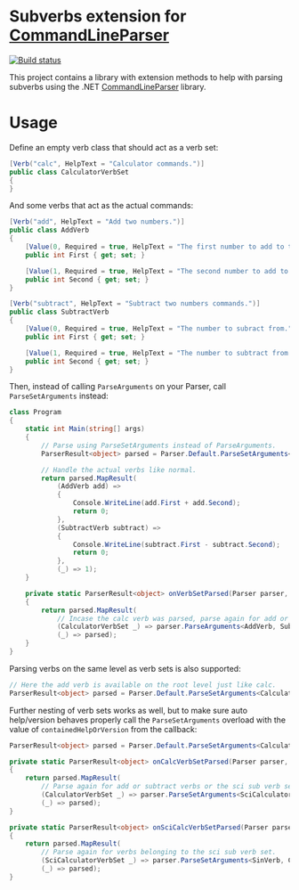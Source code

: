# Subverbs extension for [CommandLineParser](https://github.com/commandlineparser/commandline)

[![Build status](https://waalewijn.visualstudio.com/commandlineparser-subverbextension/_apis/build/status/commandlineparser-subverbextension-CI)](https://waalewijn.visualstudio.com/commandlineparser-subverbextension/_build/latest?definitionId=1)

This project contains a library with extension methods to help with parsing subverbs using the .NET [CommandLineParser](https://github.com/commandlineparser/commandline) library.

# Usage
Define an empty verb class that should act as a verb set:

```csharp
[Verb("calc", HelpText = "Calculator commands.")]
public class CalculatorVerbSet
{
}
```

And some verbs that act as the actual commands:

```csharp
[Verb("add", HelpText = "Add two numbers.")]
public class AddVerb
{
    [Value(0, Required = true, HelpText = "The first number to add to the second.")]
    public int First { get; set; }

    [Value(1, Required = true, HelpText = "The second number to add to the first.")]
    public int Second { get; set; }
}

[Verb("subtract", HelpText = "Subtract two numbers commands.")]
public class SubtractVerb
{
    [Value(0, Required = true, HelpText = "The number to subract from.")]
    public int First { get; set; }

    [Value(1, Required = true, HelpText = "The number to subtract from the first.")]
    public int Second { get; set; }
}
```

Then, instead of calling ```ParseArguments``` on your Parser, call ```ParseSetArguments``` instead:

```csharp
class Program
{
    static int Main(string[] args)
    {
        // Parse using ParseSetArguments instead of ParseArguments.
        ParserResult<object> parsed = Parser.Default.ParseSetArguments<CalculatorVerbSet>(args, onVerbSetParsed);

        // Handle the actual verbs like normal.
        return parsed.MapResult(
            (AddVerb add) =>
            {
                Console.WriteLine(add.First + add.Second);
                return 0;
            },
            (SubtractVerb subtract) =>
            {
                Console.WriteLine(subtract.First - subtract.Second);
                return 0;
            },
            (_) => 1);
    }

    private static ParserResult<object> onVerbSetParsed(Parser parser, Parsed<object> parsed, IEnumerable<string> argsToParse, bool containedHelpOrVersion)
    {
        return parsed.MapResult(
            // Incase the calc verb was parsed, parse again for add or subtract.
            (CalculatorVerbSet _) => parser.ParseArguments<AddVerb, SubtractVerb>(argsToParse),
            (_) => parsed);
    }
}
```

Parsing verbs on the same level as verb sets is also supported:

```csharp
// Here the add verb is available on the root level just like calc.
ParserResult<object> parsed = Parser.Default.ParseSetArguments<CalculatorVerbSet>(args, onVerbSetParsed, typeof(AddVerb));
```

Further nesting of verb sets works as well, but to make sure auto help/version behaves properly call the ```ParseSetArguments``` overload with the value of ```containedHelpOrVersion``` from the callback:

```csharp
ParserResult<object> parsed = Parser.Default.ParseSetArguments<CalculatorVerbSet>(args, onCalcVerbSetParsed);

private static ParserResult<object> onCalcVerbSetParsed(Parser parser, Parsed<object> parsed, IEnumerable<string> argsToParse, bool containedHelpOrVersion)
{
    return parsed.MapResult(
        // Parse again for add or subtract verbs or the sci sub verb set and pass containedHelpOrVersion.
        (CalculatorVerbSet _) => parser.ParseSetArguments<SciCalculatorVerbSet>(argsToParse, onSciCalcVerbSetParsed, containedHelpOrVersion, typeof(AddVerb), typeof(SubtractVerb)),
        (_) => parsed);
}

private static ParserResult<object> onSciCalcVerbSetParsed(Parser parser, Parsed<object> parsed, IEnumerable<string> argsToParse, bool containedHelpOrVersion)
{
    return parsed.MapResult(
        // Parse again for verbs belonging to the sci sub verb set.
        (SciCalculatorVerbSet _) => parser.ParseSetArguments<SinVerb, CosVerb, TanVerb>(argsToParse),
        (_) => parsed);
}
```
